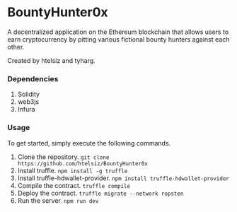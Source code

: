 # BountyHunter0x

A decentralized application on the Ethereum blockchain that allows users to earn cryptocurrency by pitting various fictional bounty hunters against each other.

Created by htelsiz and tyharg.

### Dependencies

1. Solidity
2. web3js
3. Infura

### Usage

To get started, simply execute the following commands. 

1. Clone the repository. `git clone https://github.com/htelsiz/BountyHunter0x`
2. Install truffle. `npm install -g truffle`
3. Install truffle-hdwallet-provider. `npm install truffle-hdwallet-provider`
4. Compile the contract. `truffle compile`
5. Deploy the contract. `truffle migrate --network ropsten`
6. Run the server. `npm run dev`